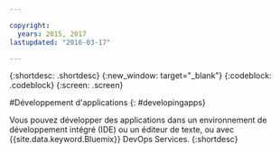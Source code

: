 ```yaml
---

copyright:
  years: 2015, 2017
lastupdated: "2016-03-17"

---
```



{:shortdesc: .shortdesc}
{:new_window: target="_blank"}
{:codeblock: .codeblock}
{:screen: .screen}

#Développement d'applications
{: #developingapps}


Vous pouvez développer des applications dans un environnement de développement intégré (IDE) ou un éditeur de texte, ou avec {{site.data.keyword.Bluemix}} DevOps Services.
{:shortdesc}
